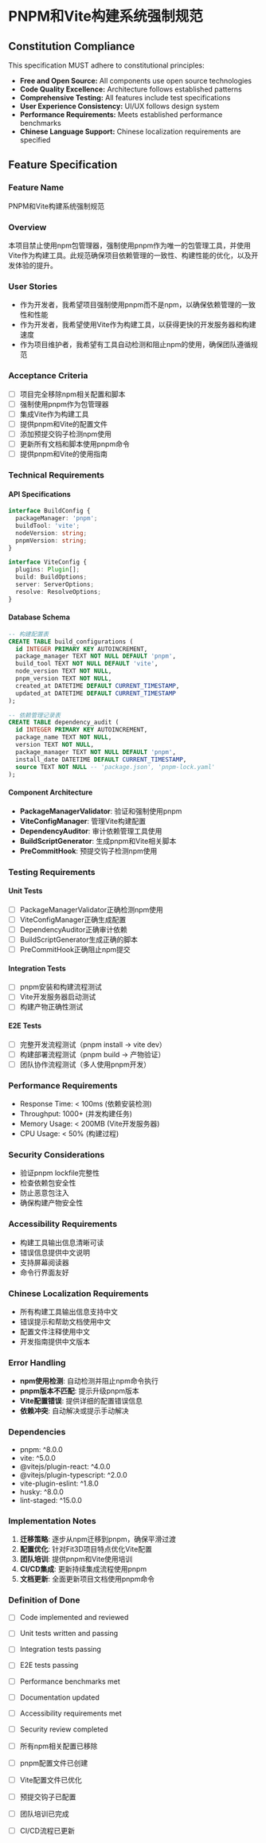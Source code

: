 # PNPM和Vite构建系统强制规范

## Constitution Compliance

This specification MUST adhere to constitutional principles:

- **Free and Open Source:** All components use open source technologies
- **Code Quality Excellence:** Architecture follows established patterns
- **Comprehensive Testing:** All features include test specifications
- **User Experience Consistency:** UI/UX follows design system
- **Performance Requirements:** Meets established performance benchmarks
- **Chinese Language Support:** Chinese localization requirements are specified

## Feature Specification

### Feature Name

PNPM和Vite构建系统强制规范

### Overview

本项目禁止使用npm包管理器，强制使用pnpm作为唯一的包管理工具，并使用Vite作为构建工具。此规范确保项目依赖管理的一致性、构建性能的优化，以及开发体验的提升。

### User Stories

- 作为开发者，我希望项目强制使用pnpm而不是npm，以确保依赖管理的一致性和性能
- 作为开发者，我希望使用Vite作为构建工具，以获得更快的开发服务器和构建速度
- 作为项目维护者，我希望有工具自动检测和阻止npm的使用，确保团队遵循规范

### Acceptance Criteria

- [ ] 项目完全移除npm相关配置和脚本
- [ ] 强制使用pnpm作为包管理器
- [ ] 集成Vite作为构建工具
- [ ] 提供pnpm和Vite的配置文件
- [ ] 添加预提交钩子检测npm使用
- [ ] 更新所有文档和脚本使用pnpm命令
- [ ] 提供pnpm和Vite的使用指南

### Technical Requirements

#### API Specifications

```typescript
interface BuildConfig {
  packageManager: 'pnpm';
  buildTool: 'vite';
  nodeVersion: string;
  pnpmVersion: string;
}

interface ViteConfig {
  plugins: Plugin[];
  build: BuildOptions;
  server: ServerOptions;
  resolve: ResolveOptions;
}
```

#### Database Schema

```sql
-- 构建配置表
CREATE TABLE build_configurations (
  id INTEGER PRIMARY KEY AUTOINCREMENT,
  package_manager TEXT NOT NULL DEFAULT 'pnpm',
  build_tool TEXT NOT NULL DEFAULT 'vite',
  node_version TEXT NOT NULL,
  pnpm_version TEXT NOT NULL,
  created_at DATETIME DEFAULT CURRENT_TIMESTAMP,
  updated_at DATETIME DEFAULT CURRENT_TIMESTAMP
);

-- 依赖管理记录表
CREATE TABLE dependency_audit (
  id INTEGER PRIMARY KEY AUTOINCREMENT,
  package_name TEXT NOT NULL,
  version TEXT NOT NULL,
  package_manager TEXT NOT NULL DEFAULT 'pnpm',
  install_date DATETIME DEFAULT CURRENT_TIMESTAMP,
  source TEXT NOT NULL -- 'package.json', 'pnpm-lock.yaml'
);
```

#### Component Architecture

- **PackageManagerValidator**: 验证和强制使用pnpm
- **ViteConfigManager**: 管理Vite构建配置
- **DependencyAuditor**: 审计依赖管理工具使用
- **BuildScriptGenerator**: 生成pnpm和Vite相关脚本
- **PreCommitHook**: 预提交钩子检测npm使用

### Testing Requirements

#### Unit Tests

- [ ] PackageManagerValidator正确检测npm使用
- [ ] ViteConfigManager正确生成配置
- [ ] DependencyAuditor正确审计依赖
- [ ] BuildScriptGenerator生成正确的脚本
- [ ] PreCommitHook正确阻止npm提交

#### Integration Tests

- [ ] pnpm安装和构建流程测试
- [ ] Vite开发服务器启动测试
- [ ] 构建产物正确性测试

#### E2E Tests

- [ ] 完整开发流程测试（pnpm install -> vite dev）
- [ ] 构建部署流程测试（pnpm build -> 产物验证）
- [ ] 团队协作流程测试（多人使用pnpm开发）

### Performance Requirements

- Response Time: < 100ms (依赖安装检测)
- Throughput: 1000+ (并发构建任务)
- Memory Usage: < 200MB (Vite开发服务器)
- CPU Usage: < 50% (构建过程)

### Security Considerations

- 验证pnpm lockfile完整性
- 检查依赖包安全性
- 防止恶意包注入
- 确保构建产物安全性

### Accessibility Requirements

- 构建工具输出信息清晰可读
- 错误信息提供中文说明
- 支持屏幕阅读器
- 命令行界面友好

### Chinese Localization Requirements

- 所有构建工具输出信息支持中文
- 错误提示和帮助文档使用中文
- 配置文件注释使用中文
- 开发指南提供中文版本

### Error Handling

- **npm使用检测**: 自动检测并阻止npm命令执行
- **pnpm版本不匹配**: 提示升级pnpm版本
- **Vite配置错误**: 提供详细的配置错误信息
- **依赖冲突**: 自动解决或提示手动解决

### Dependencies

- pnpm: ^8.0.0
- vite: ^5.0.0
- @vitejs/plugin-react: ^4.0.0
- @vitejs/plugin-typescript: ^2.0.0
- vite-plugin-eslint: ^1.8.0
- husky: ^8.0.0
- lint-staged: ^15.0.0

### Implementation Notes

1. **迁移策略**: 逐步从npm迁移到pnpm，确保平滑过渡
2. **配置优化**: 针对Fit3D项目特点优化Vite配置
3. **团队培训**: 提供pnpm和Vite使用培训
4. **CI/CD集成**: 更新持续集成流程使用pnpm
5. **文档更新**: 全面更新项目文档使用pnpm命令

### Definition of Done

- [ ] Code implemented and reviewed
- [ ] Unit tests written and passing
- [ ] Integration tests passing
- [ ] E2E tests passing
- [ ] Performance benchmarks met
- [ ] Documentation updated
- [ ] Accessibility requirements met
- [ ] Security review completed
- [ ] 所有npm相关配置已移除
- [ ] pnpm配置文件已创建
- [ ] Vite配置文件已优化
- [ ] 预提交钩子已配置
- [ ] 团队培训已完成
- [ ] CI/CD流程已更新

